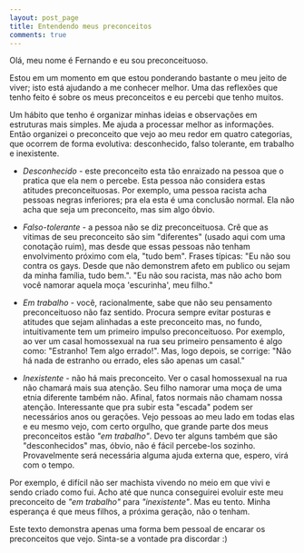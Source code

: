 ```yaml
---
layout: post_page
title: Entendendo meus preconceitos
comments: true
---
```

Olá, meu nome é Fernando e eu sou preconceituoso. 

Estou em um momento em que estou ponderando bastante o meu jeito de viver; isto está ajudando a me conhecer melhor. Uma das reflexões que tenho feito é sobre os meus preconceitos e eu percebi que tenho muitos.

Um hábito que tenho é organizar minhas ideias e observações em estruturas mais simples. Me ajuda a processar melhor as informações. Então organizei o preconceito que vejo ao meu redor em quatro categorias, que ocorrem de forma evolutiva: desconhecido, falso tolerante, em trabalho e inexistente.

* *Desconhecido* - este preconceito esta tão enraizado na pessoa que o pratica que ela nem o percebe. Esta pessoa não considera estas atitudes preconceituosas.  Por exemplo, uma pessoa racista acha pessoas negras inferiores; pra ela esta é uma conclusão normal. Ela não acha que seja um preconceito, mas sim algo óbvio.

* *Falso-tolerante* - a pessoa não se diz preconceituosa. Crê que as vitimas de seu preconceito são sim "diferentes" (usado aqui com uma conotação ruim), mas desde que essas pessoas não tenham envolvimento próximo com ela, "tudo bem". Frases típicas: "Eu não sou contra os gays. Desde que não demonstrem afeto em publico ou sejam da minha família, tudo bem.". "Eu não sou racista, mas não acho bom você namorar aquela moça 'escurinha', meu filho."

* *Em trabalho* - você, racionalmente, sabe que não seu pensamento preconceituoso não faz sentido. Procura sempre evitar posturas e atitudes que sejam alinhadas a este preconceito mas, no fundo, intuitivamente tem um primeiro impulso preconceituoso. Por exemplo, ao ver um casal homossexual na rua seu primeiro pensamento é algo como: "Estranho! Tem algo errado!". Mas, logo depois, se corrige: "Não há nada de estranho ou errado, eles são apenas um casal."

* *Inexistente* - não há mais preconceito. Ver o casal homossexual na rua não chamará mais sua atenção. Seu filho namorar uma moça de uma etnia diferente também não. Afinal, fatos normais não chamam nossa atenção.
Interessante que pra subir esta "escada" podem ser necessários anos ou gerações. Vejo pessoas ao meu lado em todas elas e eu mesmo vejo, com certo orgulho,  que grande parte dos meus preconceitos estão *"em trabalho"*. Devo ter alguns também que são "desconhecidos" mas, óbvio, não é fácil percebe-los sozinho. Provavelmente será necessária alguma ajuda externa que, espero, virá com o tempo. 

Por exemplo, é difícil não ser machista vivendo no meio em que vivi e sendo criado como fui. Acho até que nunca conseguirei evoluir este meu preconceito de *"em trabalho"* para *"inexistente"*. Mas eu tento. Minha esperança é que meus filhos, a próxima geração, não o tenham.

Este texto demonstra apenas uma forma bem pessoal de encarar os preconceitos que vejo. Sinta-se a vontade pra discordar :) 
